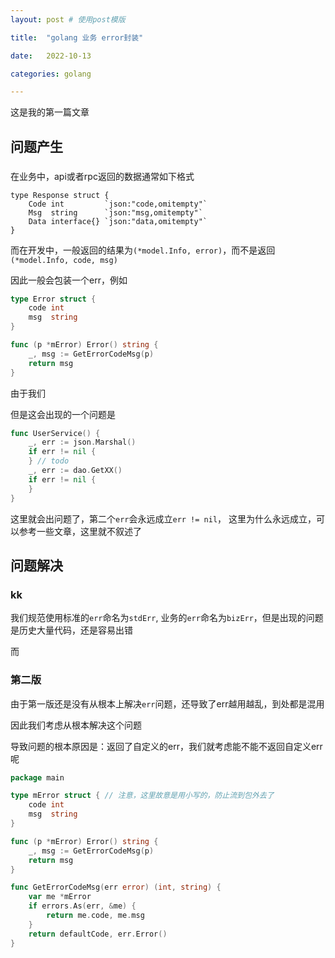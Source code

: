 ```yaml
---
layout: post # 使用post模版

title:  "golang 业务 error封装"

date:   2022-10-13

categories: golang

---
```


这是我的第一篇文章

## 问题产生

###
在业务中，api或者rpc返回的数据通常如下格式

```
type Response struct {
	Code int         `json:"code,omitempty"`
	Msg  string      `json:"msg,omitempty"`
	Data interface{} `json:"data,omitempty"`
}
```

而在开发中，一般返回的结果为`(*model.Info, error)`，而不是返回`(*model.Info, code, msg)`

因此一般会包装一个err，例如
```go
type Error struct { 
	code int
	msg  string
}

func (p *mError) Error() string {
	_, msg := GetErrorCodeMsg(p)
	return msg
}
```

由于我们

但是这会出现的一个问题是

```go
func UserService() {
    _, err := json.Marshal()
    if err != nil {
    } // todo
    _, err := dao.GetXX()
    if err != nil {
    }
}

```

这里就会出问题了，第二个`err`会永远成立`err != nil`， 这里为什么永远成立，可以参考一些文章，这里就不叙述了

## 问题解决

### kk

我们规范使用标准的`err`命名为`stdErr`, 业务的`err`命名为`bizErr`，但是出现的问题是历史大量代码，还是容易出错

而

### 第二版

由于第一版还是没有从根本上解决`err`问题，还导致了err越用越乱，到处都是混用

因此我们考虑从根本解决这个问题

导致问题的根本原因是：返回了自定义的err，我们就考虑能不能不返回自定义err呢


```go
package main

type mError struct { // 注意，这里故意是用小写的，防止流到包外去了
    code int
    msg  string
}

func (p *mError) Error() string {
    _, msg := GetErrorCodeMsg(p)
    return msg
}

func GetErrorCodeMsg(err error) (int, string) {
    var me *mError
    if errors.As(err, &me) {
        return me.code, me.msg
    }
    return defaultCode, err.Error()
}
```

